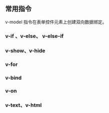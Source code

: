 ## 常用指令
 v-model 指令在表单控件元素上创建双向数据绑定。

### v-if 、v-else、 v-else-if

### v-show、v-hide

### v-for

### v-bind

### v-on

### v-text、v-html
